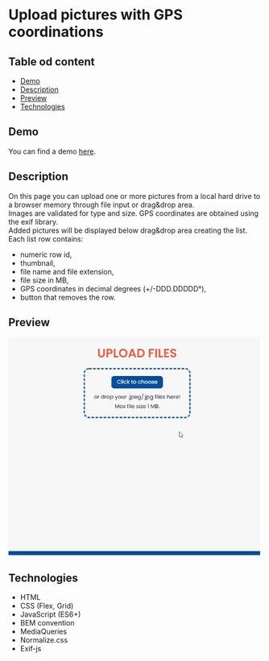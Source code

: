 # Upload pictures with GPS coordinations

## Table od content

- [Demo](#demo)
- [Description](#description)
- [Preview](#preview)
- [Technologies](#technologies)

## Demo

You can find a demo [here](https://paulgrym.github.io/upload-pictures-with-exif-coordinates/).

## Description

On this page you can upload one or more pictures from a local hard drive to a browser memory through file input or drag&drop area.
</br>Images are validated for type and size. GPS coordinates are obtained using the exif library.
</br>Added pictures will be displayed below drag&drop area creating the list. Each list row contains:

- numeric row id,
- thumbnail,
- file name and file extension,
- file size in MB,
- GPS coordinates in decimal degrees (+/-DDD.DDDDD°),
- button that removes the row.

## Preview

<img src="./Preview.gif" width="500px">

## Technologies

- HTML
- CSS (Flex, Grid)
- JavaScript (ES6+)
- BEM convention
- MediaQueries
- Normalize.css
- Exif-js
